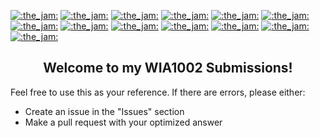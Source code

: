 [![:the_jam:](https://cdn.discordapp.com/emojis/745354525958996138.gif?v=1)]()
[![:the_jam:](https://cdn.discordapp.com/emojis/745354525958996138.gif?v=1)]()
[![:the_jam:](https://cdn.discordapp.com/emojis/745354525958996138.gif?v=1)]()
[![:the_jam:](https://cdn.discordapp.com/emojis/745354525958996138.gif?v=1)]()
[![:the_jam:](https://cdn.discordapp.com/emojis/745354525958996138.gif?v=1)]()
[![:the_jam:](https://cdn.discordapp.com/emojis/745354525958996138.gif?v=1)]()
[![:the_jam:](https://cdn.discordapp.com/emojis/745354525958996138.gif?v=1)]()
[![:the_jam:](https://cdn.discordapp.com/emojis/745354525958996138.gif?v=1)]()
[![:the_jam:](https://cdn.discordapp.com/emojis/745354525958996138.gif?v=1)]()
[![:the_jam:](https://cdn.discordapp.com/emojis/745354525958996138.gif?v=1)]()
[![:the_jam:](https://cdn.discordapp.com/emojis/745354525958996138.gif?v=1)]()
[![:the_jam:](https://cdn.discordapp.com/emojis/745354525958996138.gif?v=1)]()
[![:the_jam:](https://cdn.discordapp.com/emojis/745354525958996138.gif?v=1)]()

<h2 align = "center">Welcome to my WIA1002 Submissions!</h2>

Feel free to use this as your reference.
If there are errors, please either:
- Create an issue in the "Issues" section
- Make a pull request with your optimized answer

